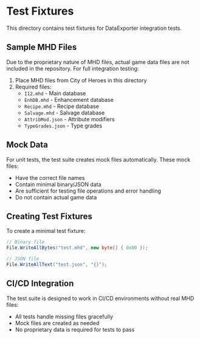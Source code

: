 # Test Fixtures

This directory contains test fixtures for DataExporter integration tests.

## Sample MHD Files

Due to the proprietary nature of MHD files, actual game data files are not included in the repository. For full integration testing:

1. Place MHD files from City of Heroes in this directory
2. Required files:
   - `I12.mhd` - Main database
   - `EnhDB.mhd` - Enhancement database
   - `Recipe.mhd` - Recipe database
   - `Salvage.mhd` - Salvage database
   - `AttribMod.json` - Attribute modifiers
   - `TypeGrades.json` - Type grades

## Mock Data

For unit tests, the test suite creates mock files automatically. These mock files:
- Have the correct file names
- Contain minimal binary/JSON data
- Are sufficient for testing file operations and error handling
- Do not contain actual game data

## Creating Test Fixtures

To create a minimal test fixture:

```csharp
// Binary file
File.WriteAllBytes("test.mhd", new byte[] { 0x00 });

// JSON file  
File.WriteAllText("test.json", "{}");
```

## CI/CD Integration

The test suite is designed to work in CI/CD environments without real MHD files:
- All tests handle missing files gracefully
- Mock files are created as needed
- No proprietary data is required for tests to pass